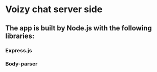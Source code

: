 # Voizy chat server side

## The app is built by Node.js with the following libraries:
### Express.js
### Body-parser
